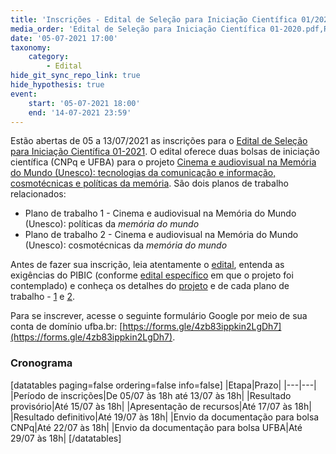```yaml
---
title: 'Inscrições - Edital de Seleção para Iniciação Científica 01/2021'
media_order: 'Edital de Seleção para Iniciação Científica 01-2020.pdf,Resultado - Primeiro período - Edital de Seleção para Iniciação Científica 01-2020.pdf,Resultado - Primeiro período - Edital de Seleção para Iniciação Científica 01-2020.pdf,Resultado provisório - Segundo período - Edital de Seleção para Iniciação Científica 01-2020.pdf,Resultado detinitivo - Edital de Seleção para Iniciação Científica 01-2020.pdf'
date: '05-07-2021 17:00'
taxonomy:
    category:
        - Edital
hide_git_sync_repo_link: true
hide_hypothesis: true
event:
    start: '05-07-2021 18:00'
    end: '14-07-2021 23:59'
---
```


Estão abertas de 05 a 13/07/2021 as inscrições para o [Edital de Seleção para Iniciação Científica 01-2021](Edital_de_Seleção_para_Iniciação_Científica_01-2021.pdf). O edital oferece duas bolsas de iniciação científica (CNPq e UFBA) para o projeto [Cinema e audiovisual na Memória do Mundo (Unesco): tecnologias da comunicação e informação, cosmotécnicas e políticas da memória](/projetos/pesquisa/o-paradigma-anarquivico/pibic-2021-2022-cinema-e-audiovisual-na-memoria-do-mundo). São dois planos de trabalho relacionados:
  - Plano de trabalho 1 - Cinema e audiovisual na Memória do Mundo (Unesco): políticas da _memória do mundo_
  - Plano de trabalho 2 - Cinema e audiovisual na Memória do Mundo (Unesco): cosmotécnicas da _memória do mundo_

Antes de fazer sua inscrição, leia atentamente o [edital](Edital_de_Seleção_para_Iniciação_Científica_01-2021.pdf), entenda as exigências do PIBIC (conforme [edital específico](EDITAL_PROPCI-UFBA_01-2021_PIBIC_2021-2022_Sisbic_E_83.pdf) em que o projeto foi contemplado) e conheça os detalhes do [projeto](https://bit.ly/pibic2021projeto) e de cada plano de trabalho - [1](https://bit.ly/pibic2021plano1) e [2](https://bit.ly/pibic2021plano2).

Para se inscrever, acesse o seguinte formulário Google por meio de sua conta de domínio ufba.br: [https://forms.gle/4zb83ippkin2LgDh7](https://forms.gle/4zb83ippkin2LgDh7).

### Cronograma

[datatables paging=false ordering=false info=false]
|Etapa|Prazo|
|---|---|
|Período de inscrições|De 05/07 às 18h até 13/07 às 18h|
|Resultado provisório|Até 15/07 às 18h|
|Apresentação de recursos|Até 17/07 às 18h|
|Resultado definitivo|Até 19/07 às 18h|
|Envio da documentação para bolsa CNPq|Até 22/07 às 18h|
|Envio da documentação para bolsa UFBA|Até 29/07 às 18h|
[/datatables]